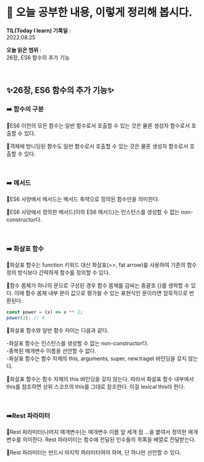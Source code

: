 # 📕 오늘 공부한 내용, 이렇게 정리해 봅시다.

**TIL(Today I learn) 기록일** : <br>
2022.08.25

**오늘 읽은 범위** : <br>
26장, ES6 함수의 추가 기능

<br>

## ✨**26장, ES6 함수의 추가 기능**✨

### ➡️ 함수의 구분

🔹ES6 이전의 모든 함수는 일반 함수로서 호출할 수 있는 것은 물론 생성자 함수로서 호출할 수 있다.

🔹객체에 방니딩된 함수도 일반 함수로서 호출할 수 있는 것은 물론 생성자 함수로서 호출할 수 있다.

<br>

### ➡️ 메서드

🔹ES6 사양에서 메서드는 메서드 축약으로 정의된 함수만을 의미한다.

🔹ES6 사양에서 정의한 메서드(이하 ES6 메서드)는 인스턴스를 생성할 수 없는 non-constructor다.

<br>

### ➡️ 화살표 함수

🔹화살표 함수는 function 키워드 대신 화살표(=>, fat arrow)를 사용하여 기존의 함수 정의 방식보다 간략하게 함수를 정의할 수 있다.

🔹함수 몸체가 하나의 문으로 구성된 경우 함수 몸체를 감싸는 중괄호 {}를 생략할 수 있다. 이때 함수 몸체 내부 문이 값으로 평가될 수 있는 표현식인 문이라면 암묵적으로 반환된다.

```js
const power = (x) => x ** 2;
power(2); // 4
```

🔹화살표 함수와 일반 함수 차이는 다음과 같다.

-화살표 함수는 인스턴스를 생성할 수 없는 non-constructor다.<br> -중복된 매개변수 이름을 선언할 수 없다. <br> -화살표 함수는 함수 자체의 this, arguments, super, new.traget 바인딩을 갖지 않는다. <br>

🔹화살표 함수는 함수 자체의 this 바인딩을 갖지 않는다. 따라서 화살표 함수 내부에서 this를 참조하면 상위 스코프의 this를 그대로 참조한다. 이걸 lexical this라 한다.

<br>

### ➡️Rest 파라미터

🔹Rest 파라미터(나머지 매개변수)는 매개변수 이름 앞 세개 점 ...을 붙여서 정의한 매개변수를 의미한다. Rest 파라미터는 함수에 전달된 인수들의 목록을 배열로 전달받는다.

🔹Rest 파라미터는 반드시 마지막 파라미터여야 하며, 단 하나만 선언할 수 있다.
